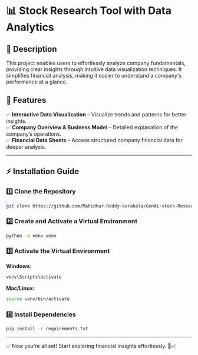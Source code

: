 # 📊 Stock Research Tool with Data Analytics

## 📌 Description
This project enables users to effortlessly analyze company fundamentals, providing clear insights through intuitive data visualization techniques. It simplifies financial analysis, making it easier to understand a company's performance at a glance.

## 🚀 Features
✅ **Interactive Data Visualization** – Visualize trends and patterns for better insights.  
✅ **Company Overview & Business Model** – Detailed explanation of the company’s operations.  
✅ **Financial Data Sheets** – Access structured company financial data for deeper analysis.  

---

## ⚡ Installation Guide

### 1️⃣ Clone the Repository
```sh
git clone https://github.com/Mahidhar-Reddy-karakala/GenAi-stock-Research-Tool.git
```

### 2️⃣ Create and Activate a Virtual Environment
```sh
python -m venv venv
```

### 3️⃣ Activate the Virtual Environment
**Windows:**  
```sh
venv\Scripts\activate
```
**Mac/Linux:**  
```sh
source venv/bin/activate
```

### 4️⃣ Install Dependencies
```sh
pip install -r requirements.txt
```

---

✅ Now you're all set! Start exploring financial insights effortlessly. 🚀📈
